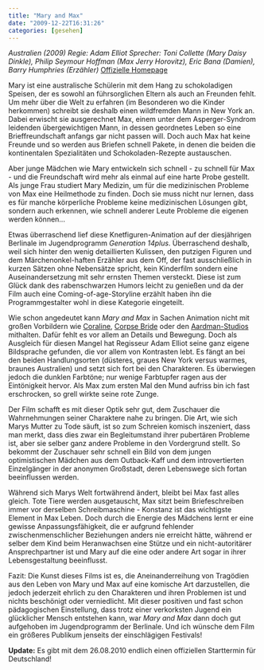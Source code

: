 ```yaml
---
title: "Mary and Max"
date: "2009-12-22T16:31:26"
categories: [gesehen]
---
```


*Australien (2009)
Regie: Adam Elliot
Sprecher: Toni Collette (Mary Daisy Dinkle), Philip Seymour Hoffman (Max Jerry Horovitz), Eric Bana (Damien), Barry Humphries (Erzähler)*
[Offizielle Homepage](http://www.maryandmax.com)

Mary ist eine australische Schülerin mit dem Hang zu schokoladigen Speisen, der es sowohl an führsorglichen Eltern als auch an Freunden fehlt. Um mehr über die Welt zu erfahren (im Besonderen wo die Kinder herkommen) schreibt sie deshalb einen wildfremden Mann in New York an. Dabei erwischt sie ausgerechnet Max, einem unter dem Asperger-Syndrom leidenden übergewichtigen Mann, in dessen geordnetes Leben so eine Brieffreundschaft anfangs gar nicht passen will. Doch auch Max hat keine Freunde und so werden aus Briefen schnell Pakete, in denen die beiden die kontinentalen Spezialitäten und Schokoladen-Rezepte austauschen.

Aber junge Mädchen wie Mary entwickeln sich schnell - zu schnell für Max - und die Freundschaft wird mehr als einmal auf eine harte Probe gestellt. Als junge Frau studiert Mary Medizin, um für die medizinischen Probleme von Max eine Heilmethode zu finden. Doch sie muss nicht nur lernen, dass es für manche körperliche Probleme keine medizinischen Lösungen gibt, sondern auch erkennen, wie schnell anderer Leute Probleme die eigenen werden können...

Etwas überraschend lief diese Knetfiguren-Animation auf der diesjährigen Berlinale im Jugendprogramm *Generation 14plus*. Überraschend deshalb, weil sich hinter den wenig detaillierten Kulissen, den putzigen Figuren und dem Märchenonkel-haften Erzähler aus dem Off, der fast ausschließlich in kurzen Sätzen ohne Nebensätze spricht, kein Kinderfilm sondern eine Auseinandersetzung mit sehr ernsten Themen versteckt. Diese ist zum Glück dank des rabenschwarzen Humors leicht zu genießen und da der Film auch eine Coming-of-age-Storyline erzählt haben ihn die Programmgestalter wohl in diese Kategorie eingeteilt.

Wie schon angedeutet kann *Mary and Max* in Sachen Animation nicht mit großen Vorbildern wie [Coraline](/2009/09/13/coraline/), [Corpse Bride](/2005/11/13/corpse-bride-hochzeit-mit-einer-leiche/) oder den [Aardman-Studios](/2005/10/31/wallace-gromit-auf-der-jagd-nach-dem-riesenkaninchen/) mithalten. Dafür fehlt es vor allem an Details und Bewegung. Doch als Ausgleich für diesen Mangel hat Regisseur Adam Elliot seine ganz eigene Bildsprache gefunden, die vor allem von Kontrasten lebt. Es fängt an bei den beiden Handlungsorten (düsteres, graues New York versus warmes, braunes Australien) und setzt sich fort bei den Charakteren. Es überwiegen jedoch die dunklen Farbtöne; nur wenige Farbtupfer ragen aus der Eintönigkeit hervor. Als Max zum ersten Mal den Mund aufriss bin ich fast erschrocken, so grell wirkte seine rote Zunge.

Der Film schafft es mit dieser Optik sehr gut, dem Zuschauer die Wahrnehmungen seiner Charaktere nahe zu bringen. Die Art, wie sich Marys Mutter zu Tode säuft, ist so zum Schreien komisch inszeniert, dass man merkt, dass dies zwar ein Begleitumstand ihrer pubertären Probleme ist, aber sie selber ganz andere Probleme in den Vordergrund stellt. So bekommt der Zuschauer sehr schnell ein Bild von dem jungen optimistischen Mädchen aus dem Outback-Kaff und dem introvertierten Einzelgänger in der anonymen Großstadt, deren Lebenswege sich fortan beeinflussen werden.

Während sich Marys Welt fortwährend ändert, bleibt bei Max fast alles gleich. Tote Tiere werden ausgetauscht, Max sitzt beim Briefeschreiben immer vor derselben Schreibmaschine - Konstanz ist das wichtigste Element in Max Leben. Doch durch die Energie des Mädchens lernt er eine gewisse Anpassungsfähigkeit, die er aufgrund fehlender zwischenmenschlicher Beziehungen anders nie erreicht hätte, während er selber dem Kind beim Heranwachsen eine Stütze und ein nicht-autoritärer Ansprechpartner ist und Mary auf die eine oder andere Art sogar in ihrer Lebensgestaltung beeinflusst.

Fazit: Die Kunst dieses Films ist es, die Aneinanderreihung von Tragödien aus den Leben von Mary und Max auf eine komische Art darzustellen, die jedoch jederzeit ehrlich zu den Charakteren und ihren Problemen ist und nichts beschönigt oder verniedlicht. Mit dieser positiven und fast schon pädagogischen Einstellung, dass trotz einer verkorksten Jugend ein glücklicher Mensch entstehen kann, war *Mary and Max* dann doch gut aufgehoben im Jugendprogramm der Berlinale. Und ich wünsche dem Film ein größeres Publikum jenseits der einschlägigen Festivals!

**Update:** Es gibt mit dem 26.08.2010 endlich einen offiziellen Starttermin für Deutschland!
